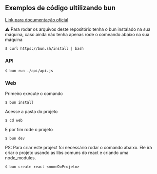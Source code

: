 ## Exemplos de código ultilizando bun

[Link para documentação oficial](bun.sh)

⚠️ Para rodar os arquivos deste repositório tenha o bun instalado na sua máquina, caso ainda não tenha apenas rode o comeando abaixo na sua máquina


```
$ curl https://bun.sh/install | bash
```

### API

```
$ bun run ./api/api.js 
```

### Web

Primeiro execute o comando

```
$ bun install
```

Acesse a pasta do projeto

```
$ cd web
```

E por fim rode o projeto

```
$ bun dev
```

PS: Para criar este project foi necessário rodar o comando abaixo. 
Ele irá criar o projeto usando as libs comuns do react e criando uma node_modules.

```
$ bun create react <nomeDoProjeto>
```

